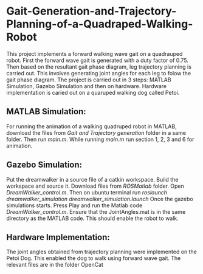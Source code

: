 # Gait-Generation-and-Trajectory-Planning-of-a-Quadraped-Walking-Robot
This project implements a forward walking wave gait on a quadrauped robot. First the forward wave gait is generated with a duty factor of 0.75. Then based on the resultant
gait phase diagram, leg trajectory planning is carried out. This involves generating joint angles for each leg to folow the gait phase diagram. The project is carried out in 3 
steps: MATLAB Simulation, Gazebo Simulation and then on hardware. Hardware implementation is caried out on a quaruped walking dog called Petoi.
## MATLAB Simulation:
For running the animation of a walking quadruped robot in MATLAB, download the files from *Gait and Trajectory generation* folder in a same folder. Then run *main.m*.
While running *main.m* run section 1, 2, 3 and 6 for animation.
## Gazebo Simulation:
Put the dreamwalker in a source file of a catkin workspace. Build the workspace and source it. Download files from *ROSMatlab* folder. Open *DreamWalker_control.m*. Then on ubuntu terminal run 
*roslaunch dreamwalker_simulation dreamwalker_simulation.launch*
Once the gazebo simulations starts. Press Play and run the Matlab code *DreamWalker_control.m*. Ensure that the JointAngles.mat is in the same directory as the MATLAB code. This should enable the robot to walk.
## Hardware Implementation:
The joint angles obtained from trajectory planning were implemented on the Petoi Dog. This enabled the dog to walk using forward wave gait. The relevant files
are in the folder OpenCat
